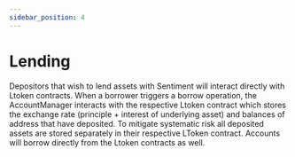 ```yaml
---
sidebar_position: 4
---
```


# Lending

Depositors that wish to lend assets with Sentiment will interact directly with 
Ltoken contracts. When a borrower triggers a borrow operation, the 
AccountManager interacts with the respective Ltoken contract which stores the 
exchange rate (principle + interest of underlying asset) and balances of 
address that have deposited. To mitigate systematic risk all deposited assets 
are stored separately in their respective LToken contract. Accounts will 
borrow directly from the Ltoken contracts as well.
